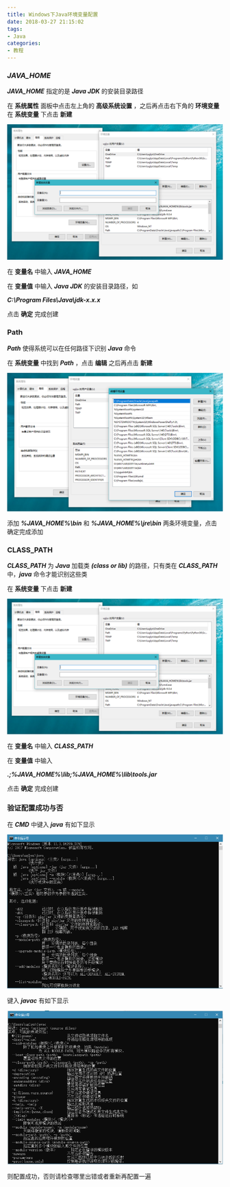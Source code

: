 ```yaml
---
title: Windows下Java环境变量配置
date: 2018-03-27 21:15:02
tags:
- Java
categories:
- 教程
---
```


### *JAVA_HOME*

***JAVA_HOME*** 指定的是 ***Java JDK*** 的安装目录路径

在 **系统属性** 面板中点击左上角的 **高级系统设置** ，之后再点击右下角的 **环境变量** 在 **系统变量** 下点击 **新建**

![JAVA_HOM](Windows下Java环境变量配置/JAVA_HOME.PNG)

在 **变量名** 中输入 ***JAVA_HOME***

在 **变量值** 中输入 ***Java JDK*** 的安装目录路径，如

***C:\Program Files\Java\jdk-x.x.x***

点击 **确定** 完成创建

### Path

***Path*** 使得系统可以在任何路径下识别 ***Java*** 命令

在 **系统变量** 中找到 ***Path*** ，点击 **编辑** 之后再点击 **新建**

![JAVA_HOM](Windows下Java环境变量配置/Path.PNG)

添加 ***%JAVA_HOME%\bin*** 和 ***%JAVA_HOME%\jre\bin*** 两条环境变量，点击确定完成添加

### CLASS_PATH

 ***CLASS_PATH*** 为 ***Java*** 加载类 ***(class or lib)*** 的路径，只有类在 ***CLASS_PATH*** 中，***java*** 命令才能识别这些类

在 **系统变量** 下点击 **新建**

![CLASS_PATH](Windows下Java环境变量配置/CLASS_PATH.PNG)

在 **变量名** 中输入 ***CLASS_PATH***

在 **变量值** 中输入

***.;%JAVA_HOME%\lib;%JAVA_HOME%\lib\tools.jar***

点击 **确定** 完成创建

### 验证配置成功与否

在 ***CMD*** 中键入 ***java*** 有如下显示

![CMD1](Windows下Java环境变量配置\CMD1.PNG)

键入 ***javac*** 有如下显示

![CMD2](Windows下Java环境变量配置\CMD2.PNG)

则配置成功，否则请检查哪里出错或者重新再配置一遍

